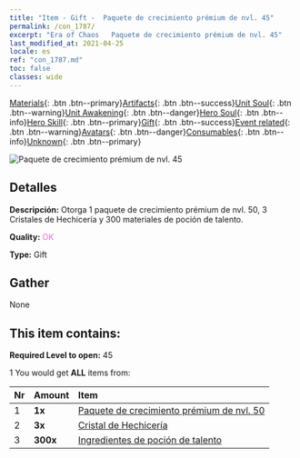 ```yaml
---
title: "Item - Gift -  Paquete de crecimiento prémium de nvl. 45"
permalink: /con_1787/
excerpt: "Era of Chaos   Paquete de crecimiento prémium de nvl. 45"
last_modified_at: 2021-04-25
locale: es
ref: "con_1787.md"
toc: false
classes: wide
---
```

 [Materials](/ItemsES/){: .btn .btn--primary}[Artifacts](/ItemsES/Artifacts/){: .btn .btn--success}[Unit Soul](/ItemsES/UnitSoul/){: .btn .btn--warning}[Unit Awakening](/ItemsES/UnitAwakening/){: .btn .btn--danger}[Hero Soul](/ItemsES/HeroSoul/){: .btn .btn--info}[Hero Skill](/ItemsES/HeroSkill/){: .btn .btn--primary}[Gift](/ItemsES/Gift/){: .btn .btn--success}[Event related](/ItemsES/Events/){: .btn .btn--warning}[Avatars](/ItemsES/Avatars/){: .btn .btn--danger}[Consumables](/ItemsES/Consumables/){: .btn .btn--info}[Unknown](/ItemsES/Unknown/){: .btn .btn--primary}

 ![ Paquete de crecimiento prémium de nvl. 45](/images/t/i_907221.png)

## Detalles
 **Descripción:** Otorga 1 paquete de crecimiento prémium de nvl. 50, 3 Cristales de Hechicería y 300 materiales de poción de talento.

 **Quality:** <span style="color: #DA70D6">OK</span>

 **Type:** Gift

## Gather

  None

## This item contains:

 **Required Level to open:** 45

 1 You would get **ALL** items  from:

  | Nr | Amount |     Item    |
  |:---|:-------|:------------|
  | 1 |  **1x** | [ Paquete de crecimiento prémium de nvl. 50](/ItemsES/con_1788/) |  | 
  | 2 |  **3x** | [Cristal de Hechicería](/ItemsES/art_189/) |  | 
  | 3 |  **300x** | [Ingredientes de poción de talento](/ItemsES/con_1120/) |  | 
